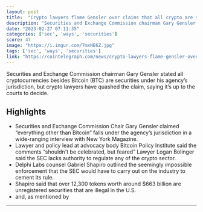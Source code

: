 ```yaml
---
layout: post
title:  "Crypto lawyers flame Gensler over claims that all crypto are securities"
description: "Securities and Exchange Commission chairman Gary Gensler stated all cryptocurrencies besides Bitcoin (BTC) are securities under his agency’s jurisdiction, but crypto lawyers have quashed the claim, saying it’s up to the courts to decide."
date: "2023-02-27 07:11:35"
categories: ['sec', 'ways', 'securities']
score: 47
image: "https://i.imgur.com/7mxNE6Z.jpg"
tags: ['sec', 'ways', 'securities']
link: "https://cointelegraph.com/news/crypto-lawyers-flame-gensler-over-claims-that-all-crypto-are-securities"
---
```


Securities and Exchange Commission chairman Gary Gensler stated all cryptocurrencies besides Bitcoin (BTC) are securities under his agency’s jurisdiction, but crypto lawyers have quashed the claim, saying it’s up to the courts to decide.

## Highlights

- Securities and Exchange Commission Chair Gary Gensler claimed “everything other than Bitcoin” falls under the agency’s jurisdiction in a wide-ranging interview with New York Magazine.
- Lawyer and policy lead at advocacy body Bitcoin Policy Institute said the comments “shouldn't be celebrated, but feared” Lawyer Logan Bolinger said the SEC lacks authority to regulate any of the crypto sector.
- Delphi Labs counsel Gabriel Shapiro outlined the seemingly impossible enforcement that the SEC would have to carry out on the industry to cement its rule.
- Shapiro said that over 12,300 tokens worth around $663 billion are unregistered securities that are illegal in the U.S.
- and, as mentioned by

---
